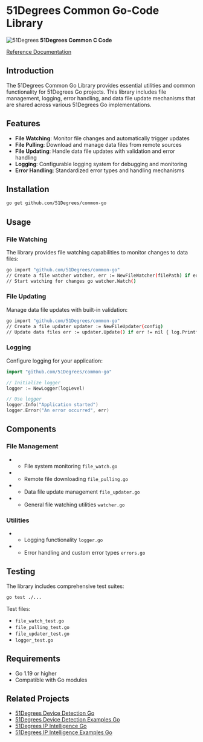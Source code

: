 # 51Degrees Common Go-Code Library

![51Degrees](https://51degrees.com/DesktopModules/FiftyOne/Distributor/Logo.ashx?utm_source=github&utm_medium=repository&utm_content=home&utm_campaign=c-open-source "Data rewards the curious") **51Degrees Common C Code**

[Reference Documentation](https://51degrees.github.io/ip-intelligence-go/4.4/examples.html "Reference documentation")

## Introduction

The 51Degrees Common Go Library provides essential utilities and common functionality for 51Degrees Go projects. This library includes file management, logging, error handling, and data file update mechanisms that are shared across various 51Degrees Go implementations.

## Features

- **File Watching**: Monitor file changes and automatically trigger updates
- **File Pulling**: Download and manage data files from remote sources
- **File Updating**: Handle data file updates with validation and error handling
- **Logging**: Configurable logging system for debugging and monitoring
- **Error Handling**: Standardized error types and handling mechanisms

## Installation

```bash
go get github.com/51Degrees/common-go
```

## Usage

### File Watching

The library provides file watching capabilities to monitor changes to data files:

```bash
go import "github.com/51Degrees/common-go"
// Create a file watcher watcher, err := NewFileWatcher(filePath) if err != nil { log.Fatal(err) }
// Start watching for changes go watcher.Watch()
```


### File Updating

Manage data file updates with built-in validation:

```bash
go import "github.com/51Degrees/common-go"
// Create a file updater updater := NewFileUpdater(config)
// Update data files err := updater.Update() if err != nil { log.Printf("Update failed: %v", err) }

```


### Logging

Configure logging for your application:

```go
import "github.com/51Degrees/common-go"

// Initialize logger
logger := NewLogger(logLevel)

// Use logger
logger.Info("Application started")
logger.Error("An error occurred", err)
```

## Components
### File Management
- - File system monitoring `file_watch.go`
- - Remote file downloading `file_pulling.go`
- - Data file update management `file_updater.go`
- - General file watching utilities `watcher.go`

### Utilities
- - Logging functionality `logger.go`
- - Error handling and custom error types `errors.go`

## Testing
The library includes comprehensive test suites:

```bash
go test ./...
```

Test files:
- `file_watch_test.go`
- `file_pulling_test.go`
- `file_updater_test.go`
- `logger_test.go`

## Requirements
- Go 1.19 or higher
- Compatible with Go modules

## Related Projects
- [51Degrees Device Detection Go](https://github.com/51Degrees/device-detection-go)
- [51Degrees Device Detection Examples Go](https://github.com/51Degrees/device-detection-examples-go)
- [51Degrees IP Intelligence Go](https://github.com/51Degrees/ip-intelligence-go)
- [51Degrees IP Intelligence Examples Go](https://github.com/51Degrees/ip-intelligence-examples-go)
